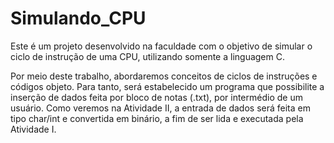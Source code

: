 # Simulando_CPU

Este é um projeto desenvolvido na faculdade com o objetivo de simular o ciclo de instrução de uma CPU, utilizando somente a linguagem C. 

Por meio deste trabalho, abordaremos conceitos de ciclos de instruções e códigos objeto. Para tanto, será estabelecido um programa que possibilite a inserção de dados feita por bloco de notas (.txt), por intermédio de um usuário. Como veremos na Atividade II, a entrada de dados será feita em tipo char/int e convertida em binário, a fim de ser lida e executada pela Atividade I.
